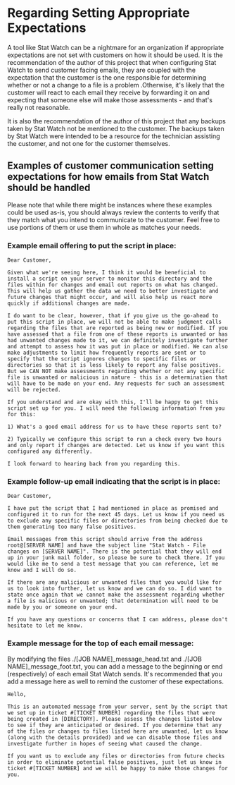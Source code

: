 # Regarding Setting Appropriate Expectations

A tool like Stat Watch can be a nightmare for an organization if appropriate expectations are not set with customers on how it should be used. It is the recommendation of the author of this project that when configuring Stat Watch to send customer facing emails, they are coupled with the expectation that the customer is the one responsible for determining whether or not a change to a file is a problem .Otherwise, it's likely that the customer will react to each email they receive by forwarding it on and expecting that someone else will make those assessments - and that's really not reasonable.

It is also the recommendation of the author of this project that any backups taken by Stat Watch not be mentioned to the customer. The backups taken by Stat Watch were intended to be a resource for the technician assisting the customer, and not one for the customer themselves.



## Examples of customer communication setting expectations for how emails from Stat Watch should be handled

Please note that while there might be instances where these examples could be used as-is, you should always review the contents to verify that they match what you intend to communicate to the customer. Feel free to use portions of them or use them in whole as matches your needs.

### Example email offering to put the script in place:

```
Dear Customer,

Given what we're seeing here, I think it would be beneficial to install a script on your server to monitor this directory and the files within for changes and email out reports on what has changed. This will help us gather the data we need to better investigate and future changes that might occur, and will also help us react more quickly if additional changes are made.

I do want to be clear, however, that if you give us the go-ahead to put this script in place, we will not be able to make judgment calls regarding the files that are reported as being new or modified. If you have assessed that a file from one of these reports is unwanted or has had unwanted changes made to it, we can definitely investigate further and attempt to assess how it was put in place or modified. We can also make adjustments to limit how frequently reports are sent or to specify that the script ignores changes to specific files or directories so that it is less likely to report any false positives. But we CAN NOT make assessments regarding whether or not any specific file is unwanted or malicious in nature - this is a determination that will have to be made on your end. Any requests for such an assessment will be rejected.

If you understand and are okay with this, I'll be happy to get this script set up for you. I will need the following information from you for this:

1) What's a good email address for us to have these reports sent to?

2) Typically we configure this script to run a check every two hours and only report if changes are detected. Let us know if you want this configured any differently.

I look forward to hearing back from you regarding this.
```



### Example follow-up email indicating that the script is in place:

```
Dear Customer,

I have put the script that I had mentioned in place as promised and configured it to run for the next 45 days. Let us know if you need us to exclude any specific files or directories from being checked due to them generating too many false positives.

Email messages from this script should arrive from the address root@[SERVER NAME] and have the subject line "Stat Watch - File changes on [SERVER NAME]". There is the potential that they will end up in your junk mail folder, so please be sure to check there. If you would like me to send a test message that you can reference, let me know and I will do so.

If there are any malicious or unwanted files that you would like for us to look into further, let us know and we can do so. I did want to state once again that we cannot make the assessment regarding whether a file is malicious or unwanted; that determination will need to be made by you or someone on your end.

If you have any questions or concerns that I can address, please don't hesitate to let me know.
```



### Example message for the top of each email message:

By modifying the files ./[JOB NAME]_message_head.txt and ./[JOB NAME]_message_foot.txt, you can add a message to the beginning or end (respectively) of each email Stat Watch sends. It's recommended that you add a message here as well to remind the customer of these expectations.

```
Hello,

This is an automated message from your server, sent by the script that we set up in ticket #[TICKET NUMBER] regarding the files that were being created in [DIRECTORY]. Please assess the changes listed below to see if they are anticipated or desired. If you determine that any of the files or changes to files listed here are unwanted, let us know (along with the details provided) and we can disable those files and investigate further in hopes of seeing what caused the change.

If you want us to exclude any files or directories from future checks in order to eliminate potential false positives, just let us know in ticket #[TICKET NUMBER] and we will be happy to make those changes for you.
```
